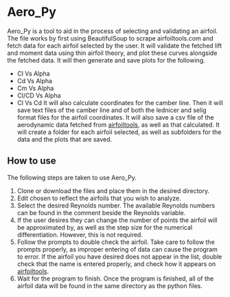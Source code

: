 # Aero_Py
Aero_Py is a tool to aid in the process of selecting and validating an airfoil. The file works by first using BeautifulSoup to scrape airfoiltools.com and fetch data for each airfoil selected by the user. It will validate the fetched lift and moment data using thin airfoil theory, and plot these curves alongside the fetched data. It will then generate and save plots for the following.  
- Cl Vs Alpha
- Cd Vs Alpha
- Cm Vs Alpha
- Cl/CD Vs Alpha
- Cl Vs Cd
It will also calculate coordinates for the camber line. Then it will save text files of the camber line and of both the lednicer and selig format files for the airfoil coordinates. It will also save a csv file of the aerodynamic data fetched from [airfoiltools](airfoiltools.com), as well as that calculated. It will create a folder for each airfoil selected, as well as subfolders for the data and the plots that are saved. 
## How to use
The following steps are taken to use Aero_Py. 
1. Clone or download the files and place them in the desired directory.
2. Edit chosen to reflect the airfoils that you wish to analyze. 
3. Select the desired Reynolds number. The available Reynolds numbers can be found in the comment beside the Reynolds variable. 
4. If the user desires they can change the number of points the airfoil will be approximated by, as well as the step size for the numerical differentiation. However, this is not required. 
5. Follow the prompts to double check the airfoil. Take care to follow the prompts properly, as improper entering of data can cause the program to error. If the airfoil you have desired does not appear in the list, double check that the name is entered properly, and check how it appears on [airfoiltools](airfoiltools.com). 
6. Wait for the program to finish. Once the program is finished, all of the airfoil data will be found in the same directory as the python files. 
